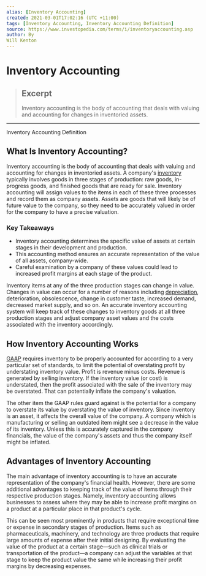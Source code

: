 ```yaml
---
alias: [Inventory Accounting]
created: 2021-03-01T17:02:16 (UTC +11:00)
tags: [Inventory Accounting, Inventory Accounting Definition]
source: https://www.investopedia.com/terms/i/inventoryaccounting.asp
author: By
Will Kenton
---
```


# Inventory Accounting

> ## Excerpt
> Inventory accounting is the body of accounting that deals with valuing and accounting for changes in inventoried assets.

---

Inventory Accounting Definition
## What Is Inventory Accounting?

Inventory accounting is the body of accounting that deals with valuing and accounting for changes in inventoried assets. A company's [inventory](https://www.investopedia.com/terms/i/inventory.asp) typically involves goods in three stages of production: raw goods, in-progress goods, and finished goods that are ready for sale. Inventory accounting will assign values to the items in each of these three processes and record them as company assets. Assets are goods that will likely be of future value to the company, so they need to be accurately valued in order for the company to have a precise valuation.

### Key Takeaways

-   Inventory accounting determines the specific value of assets at certain stages in their development and production.
-   This accounting method ensures an accurate representation of the value of all assets, company-wide.
-   Careful examination by a company of these values could lead to increased profit margins at each stage of the product.

Inventory items at any of the three production stages can change in value. Changes in value can occur for a number of reasons including [depreciation](https://www.investopedia.com/terms/d/depreciation.asp), deterioration, obsolescence, change in customer taste, increased demand, decreased market supply, and so on. An accurate inventory accounting system will keep track of these changes to inventory goods at all three production stages and adjust company asset values and the costs associated with the inventory accordingly.

## How Inventory Accounting Works

[GAAP](https://www.investopedia.com/terms/g/gaap.asp) requires inventory to be properly accounted for according to a very particular set of standards, to limit the potential of overstating profit by understating inventory value. Profit is revenue minus costs. Revenue is generated by selling inventory. If the inventory value (or cost) is understated, then the profit associated with the sale of the inventory may be overstated. That can potentially inflate the company's valuation.

The other item the GAAP rules guard against is the potential for a company to overstate its value by overstating the value of inventory. Since inventory is an asset, it affects the overall value of the company. A company which is manufacturing or selling an outdated item might see a decrease in the value of its inventory. Unless this is accurately captured in the company financials, the value of the company's assets and thus the company itself might be inflated.

## Advantages of Inventory Accounting

The main advantage of inventory accounting is to have an accurate representation of the company's financial health. However, there are some additional advantages to keeping track of the value of items through their respective production stages. Namely, inventory accounting allows businesses to assess where they may be able to increase profit margins on a product at a particular place in that product's cycle.

This can be seen most prominently in products that require exceptional time or expense in secondary stages of production. Items such as pharmaceuticals, machinery, and technology are three products that require large amounts of expense after their initial designing. By evaluating the value of the product at a certain stage⁠—such as clinical trials or transportation of the product⁠—a company can adjust the variables at that stage to keep the product value the same while increasing their profit margins by decreasing expenses.
